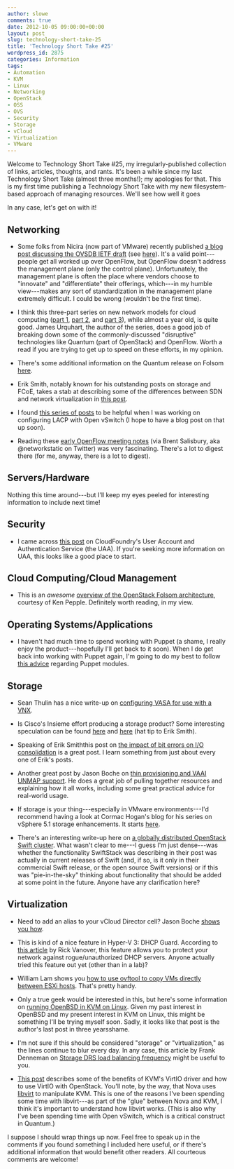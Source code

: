 ```yaml
---
author: slowe
comments: true
date: 2012-10-05 09:00:00+00:00
layout: post
slug: technology-short-take-25
title: 'Technology Short Take #25'
wordpress_id: 2875
categories: Information
tags:
- Automation
- KVM
- Linux
- Networking
- OpenStack
- OSS
- OVS
- Security
- Storage
- vCloud
- Virtualization
- VMware
---
```


Welcome to Technology Short Take #25, my irregularly-published collection of links, articles, thoughts, and rants. It's been a while since my last Technology Short Take (almost three months!); my apologies for that. This is my first time publishing a Technology Short Take with my new filesystem-based approach of managing resources. We'll see how well it goes

In any case, let's get on with it!

## Networking

* Some folks from Nicira (now part of VMware) recently published [a blog post discussing the OVSDB IETF draft](http://networkheresy.com/2012/09/15/remembering-the-management-plane/) (see [here](https://datatracker.ietf.org/doc/draft-pfaff-ovsdb-proto/)). It's a valid point---people get all worked up over OpenFlow, but OpenFlow doesn't address the management plane (only the control plane). Unfortunately, the management plane is often the place where vendors choose to "innovate" and "differentiate" their offerings, which---in my humble view---makes any sort of standardization in the management plane extremely difficult. I could be wrong (wouldn't be the first time).

* I think this three-part series on new network models for cloud computing ([part 1](http://news.cnet.com/8301-19413_3-20119643-240/cloud-open-source-and-new-network-models-part-1/), [part 2](http://news.cnet.com/8301-19413_3-20121638-240/cloud-open-source-and-new-network-models-part-2/), and [part 3](http://news.cnet.com/8301-19413_3-20126245-240/clouds-open-source-and-new-network-models-part-3/)), while almost a year old, is quite good. James Urquhart, the author of the series, does a good job of breaking down some of the commonly-discussed "disruptive" technologies like Quantum (part of OpenStack) and OpenFlow. Worth a read if you are trying to get up to speed on these efforts, in my opinion.

* There's some additional information on the Quantum release on Folsom [here](https://www.ibm.com/developerworks/mydeveloperworks/blogs/e93514d3-c4f0-4aa0-8844-497f370090f5/entry/quantum_folsom12?lang=en).

* Erik Smith, notably known for his outstanding posts on storage and FCoE, takes a stab at describing some of the differences between SDN and network virtualization in [this post](http://brasstacksblog.typepad.com/brass-tacks/2012/08/network-virtualization-networkings-21st-century-equivalent-to-the-space-race.html).

* I found [this series of posts](https://brezular.wordpress.com/category/gns3/linux-switch/openvswitch/) to be helpful when I was working on configuring LACP with Open vSwitch (I hope to have a blog post on that up soon).

* Reading these [early OpenFlow meeting notes](http://networkstatic.net/2012/06/the-birth-unicorn-early-openflow-meeting-notes/) (via Brent Salisbury, aka @networkstatic on Twitter) was very fascinating. There's a lot to digest there (for me, anyway, there is a lot to digest).

## Servers/Hardware

Nothing this time around---but I'll keep my eyes peeled for interesting information to include next time!

## Security

* I came across [this post](http://blog.cloudfoundry.org/2012/07/23/uaa-intro/) on CloudFoundry's User Account and Authentication Service (the UAA). If you're seeking more information on UAA, this looks like a good place to start.

## Cloud Computing/Cloud Management

* This is an _awesome_ [overview of the OpenStack Folsom architecture](http://ken.pepple.info/openstack/2012/09/25/openstack-folsom-architecture/), courtesy of Ken Pepple. Definitely worth reading, in my view.

## Operating Systems/Applications

* I haven't had much time to spend working with Puppet (a shame, I really enjoy the product---hopefully I'll get back to it soon). When I do get back into working with Puppet again, I'm going to do my best to follow [this advice](http://bombasticmonkey.com/2011/12/27/stop-writing-puppet-modules-that-suck) regarding Puppet modules.

## Storage

* Sean Thulin has a nice write-up on [configuring VASA for use with a VNX](http://www.thulinaround.com/2012/08/05/configuring-vasa-for-use-with-a-vnx/).

* Is Cisco's Insieme effort producing a storage product? Some interesting speculation can be found [here](http://www.networkworld.com/community/blog/meet-ciscoinsiemes-recruiter) and [here](http://siwdt.com/2012/03/22/new-spin-in-called-insiemi-a-framing-exercise/) (hat tip to Erik Smith).

* Speaking of Erik Smiththis post on [the impact of bit errors on I/O consolidation](http://brasstacksblog.typepad.com/brass-tacks/2012/09/a-problem-with-io-consolidation-and-network-virtualization.html) is a great post. I learn something from just about every one of Erik's posts.

* Another great post by Jason Boche on [thin provisioning and VAAI UNMAP support](http://www.boche.net/blog/index.php/2012/06/28/storage-starting-thin-and-staying-thin-with-vaai-unmap/). He does a great job of pulling together resources and explaining how it all works, including some great practical advice for real-world usage.

* If storage is your thing---especially in VMware environments---I'd recommend having a look at Cormac Hogan's blog for his series on vSphere 5.1 storage enhancements. It starts [here](http://cormachogan.com/2012/09/04/vsphere-5-1-storage-enhancements-part-1-vmfs-5/).

* There's an interesting write-up here on [a globally distributed OpenStack Swift cluster](http://swiftstack.com/blog/2012/09/16/globally-distributed-openstack-swift-cluster/). What wasn't clear to me---I guess I'm just dense---was whether the functionality SwiftStack was describing in their post was actually in current releases of Swift (and, if so, is it only in their commercial Swift release, or the open source Swift versions) or if this was "pie-in-the-sky" thinking about functionality that should be added at some point in the future. Anyone have any clarification here?

## Virtualization

* Need to add an alias to your vCloud Director cell? Jason Boche [shows you how](http://www.boche.net/blog/index.php/2012/07/05/adding-an-ip-alias-to-the-vcloud-director-cell-server/).

* This is kind of a nice feature in Hyper-V 3: DHCP Guard. According to [this article](http://www.techrepublic.com/blog/networking/disable-guest-dhcp-with-hyper-v-dhcp-guard/5812) by Rick Vanover, this feature allows you to protect your network against rogue/unauthorized DHCP servers. Anyone actually tried this feature out yet (other than in a lab)?

* William Lam shows you [how to use ovftool to copy VMs directly between ESXi hosts](http://www.virtuallyghetto.com/2012/06/how-to-copy-vms-directly-between-esxi.html). That's pretty handy.

* Only a true geek would be interested in this, but here's some information on [running OpenBSD in KVM on Linux](http://scie.nti.st/2009/10/4/running-openbsd-4-5-in-kvm-on-ubuntu-linux-9-04). Given my past interest in OpenBSD and my present interest in KVM on Linux, this might be something I'll be trying myself soon. Sadly, it looks like that post is the author's last post in three yearsshame.

* I'm not sure if this should be considered "storage" or "virtualization," as the lines continue to blur every day. In any case, this article by Frank Denneman on [Storage DRS load balancing frequency](http://frankdenneman.nl/2012/05/storage-drs-load-balance-frequency/) might be useful to you.

* [This post](http://www.sebastien-han.fr/blog/2012/07/19/make-the-network-of-your-vms-fly-with-virtio-driver/) describes some of the benefits of KVM's VirtIO driver and how to use VirtIO with OpenStack. You'll note, by the way, that Nova uses [libvirt](http://libvirt.org) to manipulate KVM. This is one of the reasons I've been spending some time with libvirt---as part of the "glue" between Nova and KVM, I think it's important to understand how libvirt works. (This is also why I've been spending time with Open vSwitch, which is a critical construct in Quantum.)

I suppose I should wrap things up now. Feel free to speak up in the comments if you found something I included here useful, or if there's additional information that would benefit other readers. All courteous comments are welcome!
